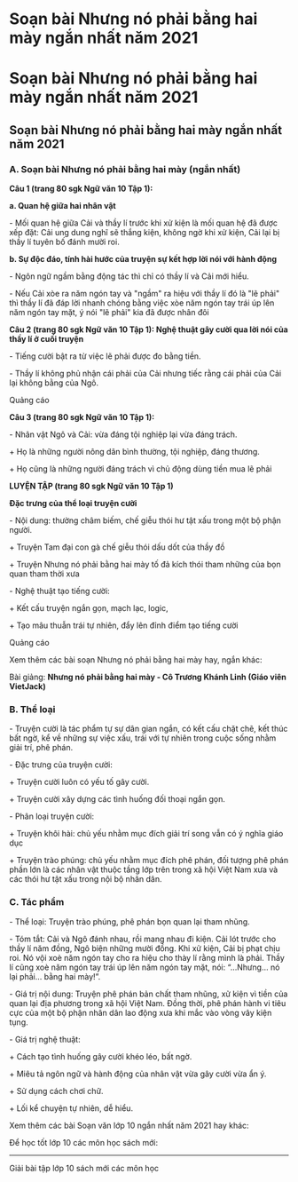 # Soạn bài Nhưng nó phải bằng hai mày ngắn nhất năm 2021

# Soạn bài Nhưng nó phải bằng hai mày ngắn nhất năm 2021

## Soạn bài Nhưng nó phải bằng hai mày ngắn nhất năm 2021

### **A. Soạn bài Nhưng nó phải bằng hai mày (ngắn nhất)**

**Câu 1 (trang 80 sgk Ngữ văn 10 Tập 1):**

**a. Quan hệ giữa hai nhân vật**

\- Mối quan hệ giữa Cải và thầy lí trước khi xử kiện là mối quan hệ đã được xếp đặt: Cải ung dung nghĩ sẽ thắng kiện, không ngờ khi xử kiện, Cải lại bị thầy lí tuyên bố đánh mười roi. 

**b. Sự độc đáo, tính hài hước của truyện sự kết hợp lời nói với hành động**

\- Ngôn ngữ ngầm bằng động tác thì chỉ có thầy lí và Cải mới hiểu. 

\- Nếu Cải xòe ra năm ngón tay và "ngầm" ra hiệu với thầy lí đó là "lẽ phải" thì thầy lí đã đáp lời nhanh chóng bằng việc xòe năm ngón tay trái úp lên năm ngón tay mặt, ý nói "lẽ phải" kia đã được nhân đôi 

**Câu 2 (trang 80 sgk Ngữ văn 10 Tập 1): Nghệ thuật gây cười qua lời nói của thầy lí ở cuối truyện**

\- Tiếng cười bật ra từ việc lẽ phải được đo bằng tiền. 

\- Thầy lí không phủ nhận cái phải của Cải nhưng tiếc rằng cái phải của Cải lại không bằng của Ngô. 

Quảng cáo

**Câu 3 (trang 80 sgk Ngữ văn 10 Tập 1):**

\- Nhân vật Ngô và Cải: vừa đáng tội nghiệp lại vừa đáng trách. 

\+ Họ là những người nông dân bình thường, tội nghiệp, đáng thương. 

\+ Họ cũng là những người đáng trách vì chủ động dùng tiền mua lẽ phải 

**LUYỆN TẬP (trang 80 sgk Ngữ văn 10 Tập 1)**

**Đặc trưng của thể loại truyện cười**

\- Nội dung: thường châm biếm, chế giễu thói hư tật xấu trong một bộ phận người. 

\+ Truyện Tam đại con gà chế giễu thói dấu dốt của thầy đồ 

\+ Truyện Nhưng nó phải bằng hai mày tố đả kích thói tham những của bọn quan tham thời xưa 

\- Nghệ thuật tạo tiếng cười: 

\+ Kết cấu truyện ngắn gọn, mạch lạc, logic, 

\+ Tạo mâu thuẫn trái tự nhiên, đẩy lên đỉnh điểm tạo tiếng cười 

Quảng cáo

Xem thêm các bài soạn Nhưng nó phải bằng hai mày hay, ngắn khác:

Bài giảng: **Nhưng nó phải bằng hai mày - Cô Trương Khánh Linh (Giáo viên VietJack)**

### **B. Thể loại**

\- Truyện cười là tác phẩm tự sự dân gian ngắn, có kết cấu chặt chẽ, kết thúc bất ngờ, kể về những sự việc xấu, trái với tự nhiên trong cuộc sống nhằm giải trí, phê phán.

\- Đặc trưng của truyện cười:

\+ Truyện cười luôn có yếu tố gây cười.

\+ Truyện cười xây dựng các tình huống đối thoại ngắn gọn.

\- Phân loại truyện cười:

\+ Truyện khôi hài: chủ yếu nhằm mục đích giải trí song vẫn có ý nghĩa giáo dục

\+ Truyện trào phúng: chủ yếu nhằm mục đích phê phán, đối tượng phê phán phần lớn là các nhân vật thuộc tầng lớp trên trong xã hội Việt Nam xưa và các thói hư tật xấu trong nội bộ nhân dân.

### **C. Tác phẩm**

\- Thể loại: Truyện trào phúng, phê phán bọn quan lại tham nhũng.

\- Tóm tắt: Cải và Ngô đánh nhau, rồi mang nhau đi kiện. Cải lót trước cho thầy lí năm đồng, Ngô biện những mười đồng. Khi xử kiện, Cải bị phạt chịu roi. Nó vội xoè năm ngón tay cho ra hiệu cho thày lí rằng mình là phải. Thầy lí cũng xoè năm ngón tay trái úp lên năm ngón tay mặt, nói: “…Nhưng… nó lại phải… bằng hai mày!”.

\- Giá trị nội dung: Truyện phê phán bản chất tham nhũng, xử kiện vì tiền của quan lại địa phương trong xã hội Việt Nam. Đồng thời, phê phán hành vi tiêu cực của một bộ phận nhân dân lao động xưa khi mắc vào vòng vây kiện tụng.

\- Giá trị nghệ thuật:

\+ Cách tạo tình huống gây cười khéo léo, bất ngờ.

\+ Miêu tả ngôn ngữ và hành động của nhân vật vừa gây cười vừa ẩn ý.

\+ Sử dụng cách chơi chữ.

\+ Lối kể chuyện tự nhiên, dễ hiểu.

Xem thêm các bài Soạn văn lớp 10 ngắn nhất năm 2021 hay khác:

Để học tốt lớp 10 các môn học sách mới:

* * *

Giải bài tập lớp 10 sách mới các môn học

